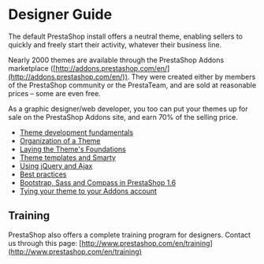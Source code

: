 # Designer Guide

The default PrestaShop install offers a neutral theme, enabling sellers to quickly and freely start their activity, whatever their business line.

Nearly 2000 themes are available through the PrestaShop Addons marketplace ([http://addons.prestashop.com/en/](http://addons.prestashop.com/en/)). They were created either by members of the PrestaShop community or the PrestaTeam, and are sold at reasonable prices – some are even free.

As a graphic designer/web developer, you too can put your themes up for sale on the PrestaShop Addons site, and earn 70% of the selling price.

* [Theme development fundamentals](theme-development-fundamentals.md)
* [Organization of a Theme](organization-of-a-theme.md)
* [Laying the Theme's Foundations](laying-the-themes-foundations.md)
* [Theme templates and Smarty](theme-templates-and-smarty.md)
* [Using jQuery and Ajax](using-jquery-and-ajax.md)
* [Best practices](best-practices.md)
* [Bootstrap, Sass and Compass in PrestaShop 1.6](bootstrap-sass-and-compass-in-prestashop-1.6/)
* [Tying your theme to your Addons account](tying-your-theme-to-your-addons-account.md)

## Training <a href="#designerguide-training" id="designerguide-training"></a>

PrestaShop also offers a complete training program for designers. Contact us through this page: [http://www.prestashop.com/en/training](http://www.prestashop.com/en/training)
